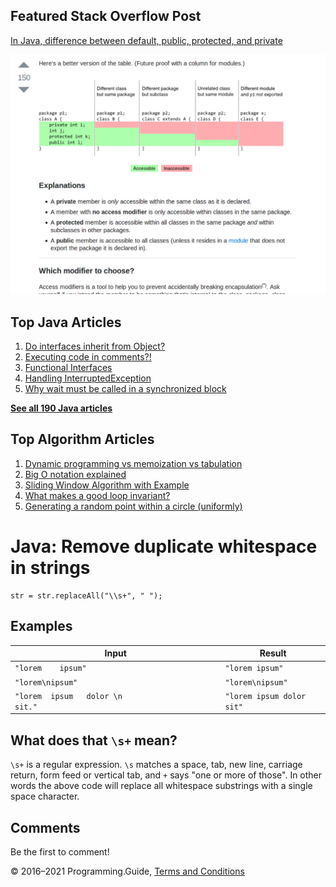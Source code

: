 <span class="underline"></span>

<span class="underline"></span>

Featured Stack Overflow Post
----------------------------

[In Java, difference between default, public, protected, and private](https://stackoverflow.com/a/33627846/276052)  
  
[<img src="../images/so-featured-33627846.png" alt="StackOverflow screenshot thumbnail" class="screenshot" />](https://stackoverflow.com/a/33627846/276052)

<span class="underline"></span>

Top Java Articles
-----------------

1.  [Do interfaces inherit from Object?](do-interfaces-inherit-from-object.html)
2.  [Executing code in comments?!](executing-code-in-comments.html)
3.  [Functional Interfaces](functional-interfaces.html)
4.  [Handling InterruptedException](handling-interrupted-exceptions.html)
5.  [Why wait must be called in a synchronized block](why-wait-must-be-in-synchronized.html)

[**See all 190 Java articles**](index.html)

Top Algorithm Articles
----------------------

1.  [Dynamic programming vs memoization vs tabulation](../dynamic-programming-vs-memoization-vs-tabulation.html)
2.  [Big O notation explained](../big-o-notation-explained.html)
3.  [Sliding Window Algorithm with Example](../sliding-window-example.html)
4.  [What makes a good loop invariant?](../what-makes-a-good-loop-invariant.html)
5.  [Generating a random point within a circle (uniformly)](../random-point-within-circle.html)

Java: Remove duplicate whitespace in strings
============================================

    str = str.replaceAll("\\s+", " ");

Examples
--------

<table><thead><tr class="header"><th>Input</th><th>Result</th></tr></thead><tbody><tr class="odd"><td><code>"lorem    ipsum"</code></td><td><code>"lorem ipsum"</code></td></tr><tr class="even"><td><code>"lorem\nipsum"</code></td><td><code>"lorem\nipsum"</code></td></tr><tr class="odd"><td><code>"lorem  ipsum   dolor \n                     sit."</code></td><td><code>"lorem ipsum dolor sit"</code></td></tr></tbody></table>

What does that `\s+` mean?
--------------------------

`\s+` is a regular expression. `\s` matches a space, tab, new line, carriage return, form feed or vertical tab, and `+` says "one or more of those". In other words the above code will replace all whitespace substrings with a single space character.

Comments
--------

Be the first to comment!

© 2016–2021 Programming.Guide, [Terms and Conditions](../terms-and-conditions.html)
